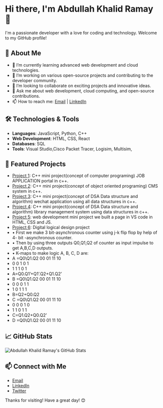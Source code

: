 # Hi there, I'm Abdullah Khalid Ramay 👋

I'm a passionate developer with a love for coding and technology. Welcome to my GitHub profile!

## 🚀 About Me

- 🌱 I’m currently learning advanced web development and cloud technologies.
- 💼 I’m working on various open-source projects and contributing to the developer community.
- 👯 I’m looking to collaborate on exciting projects and innovative ideas.
- 💬 Ask me about web development, cloud computing, and open-source contributions.
- 📫 How to reach me: [Email](mailto:abdullahkhalidramay@example.com) | [LinkedIn](https://www.linkedin.com/in/abdullahkhalidramay)

## 🛠️ Technologies & Tools

- **Languages**: JavaScript, Python, C++
- **Web Development**: HTML, CSS, React
- **Databases**: SQL
- **Tools**: Visual Studio,Cisco Packet Tracer, Logisim, Multisim,

## 🌟 Featured Projects

- [Project 1](https://github.com/AbdullahKhalidRamay/project1): C++ mini project(concept of computer programing) JOB APPLICATION portal in c++.
- [Project 2](https://github.com/AbdullahKhalidRamay/project2): C++ mini project(concept of object oriented programing) CMS system in c++.
- [Project 3](https://github.com/AbdullahKhalidRamay/project3):  C++ mini project(concept of DSA Data structure and algorithm) wechat application using all data structures 
   in c++.
- [Project 4](https://github.com/AbdullahKhalidRamay/project4): C++ mini project(concept of DSA Data structure and algorithm) library management system using  data 
  structures in c++.
- [Project 5](https://github.com/AbdullahKhalidRamay/project5): web development mini project we built a page in VS code in HTML, CSS and JS. 
- [Project 6](https://github.com/AbdullahKhalidRamay/project6):  Digital logical design project
- •	First we make 3 bit-asynchronous counter using j-k flip flop by help of 4- bit -asynchronous counter.
- •	Then by using three outputs Q0,Q1,Q2 of  counter as input impulse to get A,B,C,D outputs.
- •	K-maps to make logic A, B, C, D are:
- A =Q0\Q1.Q2	00	01	11	10
- 0	0	1	0	1
- 1	1	1	0	1
- A=Q0.Q1’+Q1’.Q2+Q1.Q2’
- B =Q0\Q1.Q2	00	01	11	10
- 0	0	0	1	1
- 1	0	1	1	1
- B=Q2+Q0.Q2
- C =Q0\Q1.Q2	00	01	11	10
- 0	0	0	1	0
- 1	1	0	1	1
- C=Q1.Q2+Q0.Q2’
- D =Q0\Q1.Q2	00	01	11	10


## 📈 GitHub Stats

![Abdullah Khalid Ramay's GitHub Stats](https://github-readme-stats.vercel.app/api?username=AbdullahKhalidRamay&show_icons=true&theme=radical)

## 📫 Connect with Me

- [Email](mailto:abdullahkhalidramay@example.com)
- [LinkedIn](https://www.linkedin.com/in/abdullahkhalidramay)
- [Twitter](https://twitter.com/AbdullahKhalidR)

Thanks for visiting! Have a great day! 😊
